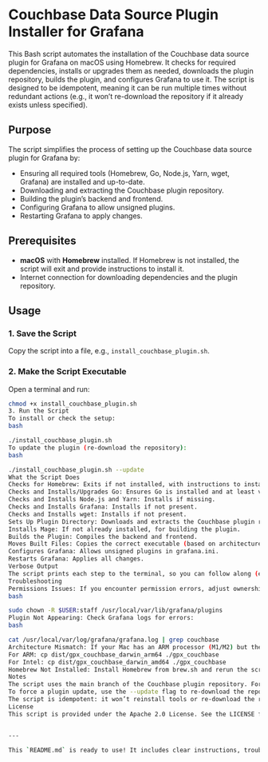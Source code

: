 
# Couchbase Data Source Plugin Installer for Grafana

This Bash script automates the installation of the Couchbase data source plugin for Grafana on macOS using Homebrew. It checks for required dependencies, installs or upgrades them as needed, downloads the plugin repository, builds the plugin, and configures Grafana to use it. The script is designed to be idempotent, meaning it can be run multiple times without redundant actions (e.g., it won’t re-download the repository if it already exists unless specified).

## Purpose
The script simplifies the process of setting up the Couchbase data source plugin for Grafana by:
- Ensuring all required tools (Homebrew, Go, Node.js, Yarn, wget, Grafana) are installed and up-to-date.
- Downloading and extracting the Couchbase plugin repository.
- Building the plugin’s backend and frontend.
- Configuring Grafana to allow unsigned plugins.
- Restarting Grafana to apply changes.

## Prerequisites
- **macOS** with **Homebrew** installed. If Homebrew is not installed, the script will exit and provide instructions to install it.
- Internet connection for downloading dependencies and the plugin repository.

## Usage

### 1. Save the Script
Copy the script into a file, e.g., `install_couchbase_plugin.sh`.

### 2. Make the Script Executable
Open a terminal and run:
```bash
chmod +x install_couchbase_plugin.sh
3. Run the Script
To install or check the setup:
bash

./install_couchbase_plugin.sh
To update the plugin (re-download the repository):
bash

./install_couchbase_plugin.sh --update
What the Script Does
Checks for Homebrew: Exits if not installed, with instructions to install it.
Checks and Installs/Upgrades Go: Ensures Go is installed and at least version 1.21.0.
Checks and Installs Node.js and Yarn: Installs if missing.
Checks and Installs Grafana: Installs if not present.
Checks and Installs wget: Installs if not present.
Sets Up Plugin Directory: Downloads and extracts the Couchbase plugin repository only if it doesn’t exist or if --update is used.
Installs Mage: If not already installed, for building the plugin.
Builds the Plugin: Compiles the backend and frontend.
Moves Built Files: Copies the correct executable (based on architecture) and frontend files to the plugin root.
Configures Grafana: Allows unsigned plugins in grafana.ini.
Restarts Grafana: Applies all changes.
Verbose Output
The script prints each step to the terminal, so you can follow along (e.g., "Checking for Go...", "Installing Node.js...", "Skipping download...").
Troubleshooting
Permissions Issues: If you encounter permission errors, adjust ownership:
bash

sudo chown -R $USER:staff /usr/local/var/lib/grafana/plugins
Plugin Not Appearing: Check Grafana logs for errors:
bash

cat /usr/local/var/log/grafana/grafana.log | grep couchbase
Architecture Mismatch: If your Mac has an ARM processor (M1/M2) but the script copies the wrong executable, manually copy the correct one:
For ARM: cp dist/gpx_couchbase_darwin_arm64 ./gpx_couchbase
For Intel: cp dist/gpx_couchbase_darwin_amd64 ./gpx_couchbase
Homebrew Not Installed: Install Homebrew from brew.sh and rerun the script.
Notes
The script uses the main branch of the Couchbase plugin repository. For a specific version, modify the wget URL in the script (e.g., use a tag like refs/tags/v1.0.0).
To force a plugin update, use the --update flag to re-download the repository.
The script is idempotent: it won’t reinstall tools or re-download the repository unnecessarily unless specified.
License
This script is provided under the Apache 2.0 License. See the LICENSE file for details.


---

This `README.md` is ready to use! It includes clear instructions, troubleshooting tips, and an overview of what the script does, all formatted in Markdown for easy readability. Let me know if you need any adjustments!
